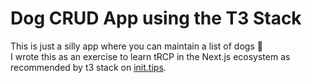 # Dog CRUD App using the T3 Stack

This is just a silly app where you can maintain a list of dogs 🐶  
I wrote this as an exercise to learn tRCP in the Next.js ecosystem as recommended by t3 stack on [init.tips](https://init.tips).
